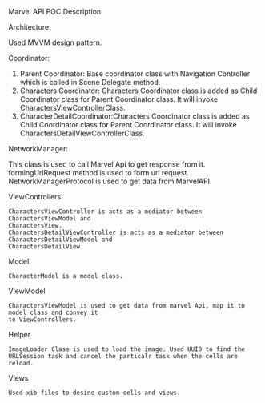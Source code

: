 
Marvel API POC Description

Architecture:

  Used MVVM design pattern.
  
Coordinator:

  1. Parent Coordinator: Base coordinator class with Navigation Controller which is called in Scene Delegate method.
  2. Characters Coordinator: Characters Coordinator class is added as Child Coordinator class for Parent Coordinator class. It will invoke CharactersViewControllerClass.
  3. CharacterDetailCoordinator:Characters Coordinator class is added as Child Coordinator class for Parent Coordinator class. It will invoke CharactersDetailViewControllerClass.

NetworkManager:

   This class is used to call Marvel Api to get response from it.  
   formingUrlRequest method is used to form url request.
   NetworkManagerProtocol is used to get data from MarvelAPI.
   
ViewControllers

    CharactersViewController is acts as a mediator between CharactersViewModel and
    CharactersView.
    CharactersDetailViewController is acts as a mediator between CharactersDetailViewModel and 
    CharactersDetailView.
    
Model

    CharacterModel is a model class. 
    
ViewModel

    CharactersViewModel is used to get data from marvel Api, map it to model class and convey it
    to ViewControllers.
    
Helper

    ImageLoader Class is used to load the image. Used UUID to find the URLSession task and cancel the particalr task when the cells are reload.
    
Views

    Used xib files to desine custom cells and views.
    

    

